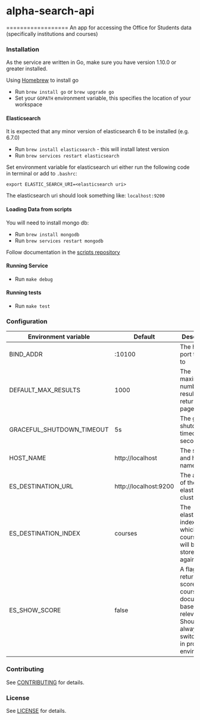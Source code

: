# alpha-search-api
==================
An app for accessing the Office for Students data (specifically institutions and courses)

### Installation

As the service are written in Go, make sure you have version 1.10.0 or greater installed.

Using [Homebrew](https://brew.sh/) to install go
* Run `brew install go` or `brew upgrade go`
* Set your `GOPATH` environment variable, this specifies the location of your workspace

#### Elasticsearch

It is expected that any minor version of elasticsearch 6 to be installed (e.g. 6.7.0)

* Run `brew install elasticsearch` - this will install latest version
* Run `brew services restart elasticsearch`

Set environment variable for elasticsearch uri either run the following code in terminal or add to `.bashrc`:

```
export ELASTIC_SEARCH_URI=<elasticsearch uri>
```
The elasticsearch uri should look something like: `localhost:9200`

#### Loading Data from scripts

You will need to install mongo db:

* Run `brew install mongodb`
* Run `brew services restart mongodb` 

Follow documentation in the [scripts repository](https://github.com/office-for-students/alpha-scripts)

#### Running Service

* Run `make debug`

#### Running tests

* Run `make test`

### Configuration

| Environment variable      | Default                | Description
| ------------------------- | ---------------------- | ----------------------------------------------------------------
| BIND_ADDR                 | :10100                 | The host and port to bind to
| DEFAULT_MAX_RESULTS       | 1000                   | The maximum number of results to be returned per page
| GRACEFUL_SHUTDOWN_TIMEOUT | 5s                     | The graceful shutdown timeout in seconds
| HOST_NAME                 | http://localhost       | The scheme and host name
| ES_DESTINATION_URL        | http://localhost:9200  | The address of the elasticsearch cluster
| ES_DESTINATION_INDEX      | courses                | The elasticsearch index in which the course data will be stored against
| ES_SHOW_SCORE             | false                  | A flag to return scores of course documents based on relevance. Should always be switched off in production environment


### Contributing

See [CONTRIBUTING](CONTRIBUTING.md) for details.

### License

See [LICENSE](LICENSE.md) for details.
